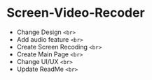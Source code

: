 # Screen-Video-Recoder

- Change Design `<br>`
- Add audio feature   `<br>`
- Create Screen Recoding  `<br>`
- Create Main Page `<br>`
- Change UI/UX `<br>`
- Update ReadMe `<br>`
